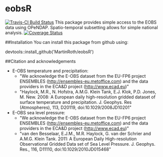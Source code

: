 # eobsR
[![Travis-CI Build Status](https://travis-ci.org/MartinRoth/eobsR.svg?branch=master)](https://travis-ci.org/MartinRoth/eobsR)
This package provides simple access to the EOBS data using OPeNDAP. Spatio-temporal subsetting allows for simple national analysis.
[![Coverage Status](https://img.shields.io/codecov/c/github/MartinRoth/eobsR/master.svg)](https://codecov.io/github/MartinRoth/eobsR?branch=master)


##Installation
You can install this package from github using:

devtools::install_github('MartinRoth/eobsR')

##Citation and acknowledgements
* E-OBS temperature and precipitation:
  * "We acknowledge the E-OBS dataset from the EU-FP6 project ENSEMBLES (http://ensembles-eu.metoffice.com) and the data providers in the ECA&D project (http://www.ecad.eu)"
  * "Haylock, M.R., N. Hofstra, A.M.G. Klein Tank, E.J. Klok, P.D. Jones, M. New. 2008: A European daily high-resolution gridded dataset of surface temperature and precipitation. J. Geophys. Res (Atmospheres), 113, D20119, doi:10.1029/2008JD10201"
* E-OBS sea level pressure:
  * "We acknowledge the E-OBS dataset from the EU-FP6 project ENSEMBLES (http://ensembles-eu.metoffice.com) and the data providers in the ECA&D project (http://www.ecad.eu)"
  * "van den Besselaar, E.J.M., M.R. Haylock, G. van der Schrier and A.M.G. Klein Tank. 2011: A European Daily High-resolution Observational Gridded Data set of Sea Level Pressure. J. Geophys. Res., 116, D11110, doi:10.1029/2010JD015468"
